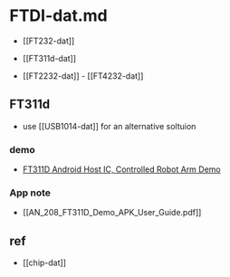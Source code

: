 
# FTDI-dat.md

- [[FT232-dat]] 

- [[FT311d-dat]]

- [[FT2232-dat]] - [[FT4232-dat]]


## FT311d 

- use [[USB1014-dat]] for an alternative soltuion

### demo 

- [FT311D Android Host IC, Controlled Robot Arm Demo](https://www.youtube.com/watch?v=w9sEITQuTwA)

### App note 

- [[AN_208_FT311D_Demo_APK_User_Guide.pdf]]

## ref 

- [[chip-dat]]